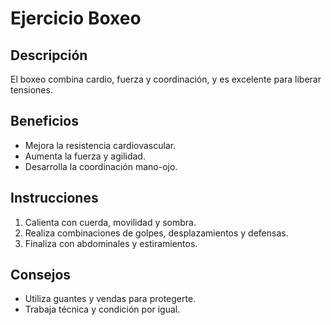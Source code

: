 # Ejercicio Boxeo

## Descripción
El boxeo combina cardio, fuerza y coordinación, y es excelente para liberar tensiones.

## Beneficios
- Mejora la resistencia cardiovascular.
- Aumenta la fuerza y agilidad.
- Desarrolla la coordinación mano-ojo.

## Instrucciones
1. Calienta con cuerda, movilidad y sombra.
2. Realiza combinaciones de golpes, desplazamientos y defensas.
3. Finaliza con abdominales y estiramientos.

## Consejos
- Utiliza guantes y vendas para protegerte.
- Trabaja técnica y condición por igual.
